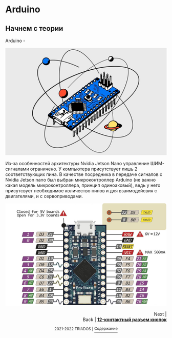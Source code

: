 # Arduino

## Начнем с теории
Arduino - 

<img src="https://github.com/mook003/Triados/blob/main/docs/images/arduino.jfif">

Из-за особенностей архитектуры Nvidia Jetson Nano управление ШИМ-сигналами ограничено. У компьютера присутствует лишь 2 соответствующих пина.
В качестве посредника в передаче сигналов с Nvidia Jetson nano был выбран микроконтроллер Arduino (не важно какая модель микроконтроллера, принцип одиноаковый), ведь у него присутсвует необходимое количество пинов и для взаимодейсвия с двигателями, и с сервоприводами.

<img src="https://github.com/mook003/Triados/blob/main/docs/images/pro_micro_pinout.jpg">

<p align="right">Next | <b><a href=""></a></b>
<br/>
Back | <b><a href="12-pin_button_header.md">12-контактный разъем кнопок</a></b></p>
<p align="center"><sup>2021-2022 TRIADOS | </sup><a href="../README.md#содержание"><sup>Содержание</sup></a></p>
